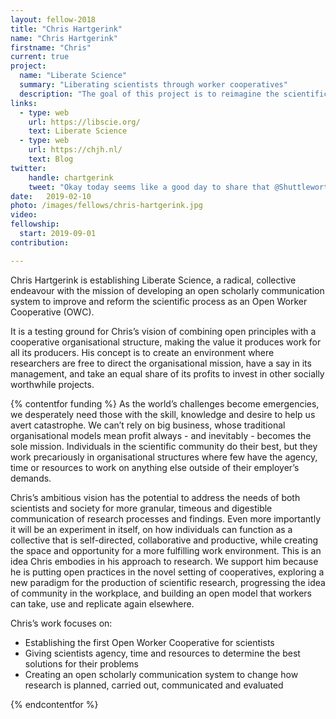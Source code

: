 ```yaml
---
layout: fellow-2018
title: "Chris Hartgerink"
name: "Chris Hartgerink"
firstname: "Chris"
current: true
project:
  name: "Liberate Science"
  summary: "Liberating scientists through worker cooperatives"
  description: "The goal of this project is to reimagine the scientific workplace while building a system to improve scientific practice"
links:
  - type: web
    url: https://libscie.org/
    text: Liberate Science
  - type: web
    url: https://chjh.nl/
    text: Blog
twitter:
    handle: chartgerink
    tweet: "Okay today seems like a good day to share that @ShuttleworthFdn has awarded me a fellowship to build a radical alternative scholarly communication with @libscie and make it a worker cooperative so it wont be coopted by VC or other moralless profit maximizing comps &#129299"
date:   2019-02-10
photo: /images/fellows/chris-hartgerink.jpg
video:
fellowship:
  start: 2019-09-01
contribution:

---
```

Chris Hartgerink is establishing Liberate Science, a radical, collective endeavour with the mission of developing an open scholarly communication system to improve and reform the scientific process as an Open Worker Cooperative (OWC). 

It is a testing ground for Chris’s vision of combining open principles with a cooperative organisational structure, making the value it produces work for all its producers. His concept is to create an environment where researchers are free to direct the organisational mission, have a say in its management, and take an equal share of its profits to invest in other socially worthwhile projects. 

{% contentfor funding %}
As the world’s challenges become emergencies, we desperately need those with the skill, knowledge and desire to help us avert catastrophe. We can’t rely on big business, whose traditional organisational models mean profit always - and inevitably - becomes the sole mission. Individuals in the scientific community do their best, but they work precariously in organisational structures where few have the agency, time or resources to work on anything else outside of their employer’s demands. 

Chris’s ambitious vision has the potential to address the needs of both scientists and society for more granular, timeous and digestible communication of research processes and findings. Even more importantly it will be an experiment in itself, on how individuals can function as a collective that is self-directed, collaborative and productive, while creating the space and opportunity for a more fulfilling work environment. This is an idea Chris embodies in his approach to research. We support him because he is putting open practices in the novel setting of cooperatives, exploring a new paradigm for the production of scientific research, progressing the idea of community in the workplace, and building an open model that workers can take, use and replicate again elsewhere. 

Chris’s work focuses on: 

- Establishing the first Open Worker Cooperative for scientists
- Giving scientists agency, time and resources to determine the best solutions for their problems
- Creating an open scholarly communication system to change how research is planned, carried out, communicated and evaluated

{% endcontentfor %}